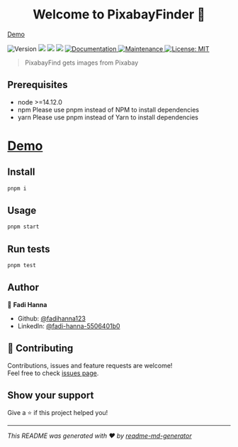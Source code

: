 <h1 align="center">Welcome to PixabayFinder 👋</h1>
<a href="https://pixabayfinder.pages.dev/">Demo</a>
<p>
  <img alt="Version" src="https://img.shields.io/badge/version-0.1.31-blue.svg?cacheSeconds=2592000" />
  <img src="https://img.shields.io/badge/node-%3E%3D14.12.0-blue.svg" />
  <img src="https://img.shields.io/badge/npm-Please%20use%20pnpm%20instead%20of%20NPM%20to%20install%20dependencies-blue.svg" />
  <img src="https://img.shields.io/badge/yarn-Please%20use%20pnpm%20instead%20of%20Yarn%20to%20install%20dependencies-blue.svg" />
  <a href="https://github.com/fadihanna123/PixabayFinder/blob/master/README.md" target="_blank">
    <img alt="Documentation" src="https://img.shields.io/badge/documentation-yes-brightgreen.svg" />
  </a>
  <a href="https://github.com/fadihanna123/PixabayFinder/graphs/commit-activity" target="_blank">
    <img alt="Maintenance" src="https://img.shields.io/badge/Maintained%3F-yes-green.svg" />
  </a>
  <a href="#" target="_blank">
    <img alt="License: MIT" src="https://img.shields.io/github/license/fadihanna123/PixabayFinder" />
  </a>
</p>

> PixabayFind gets images from Pixabay


## Prerequisites

- node >=14.12.0
- npm Please use pnpm instead of NPM to install dependencies
- yarn Please use pnpm instead of Yarn to install dependencies

# <a href='https://funny-moxie-323a72.netlify.app/'>Demo</a>

## Install

```sh
pnpm i
```

## Usage

```sh
pnpm start
```

## Run tests

```sh
pnpm test
```

## Author

👤 **Fadi Hanna**

* Github: [@fadihanna123](https://github.com/fadihanna123)
* LinkedIn: [@fadi-hanna-5506401b0](https://linkedin.com/in/fadi-hanna-5506401b0)

## 🤝 Contributing

Contributions, issues and feature requests are welcome!<br />Feel free to check [issues page](https://github.com/fadihanna123/PixabayFinder/issues). 

## Show your support

Give a ⭐️ if this project helped you!

***
_This README was generated with ❤️ by [readme-md-generator](https://github.com/kefranabg/readme-md-generator)_
